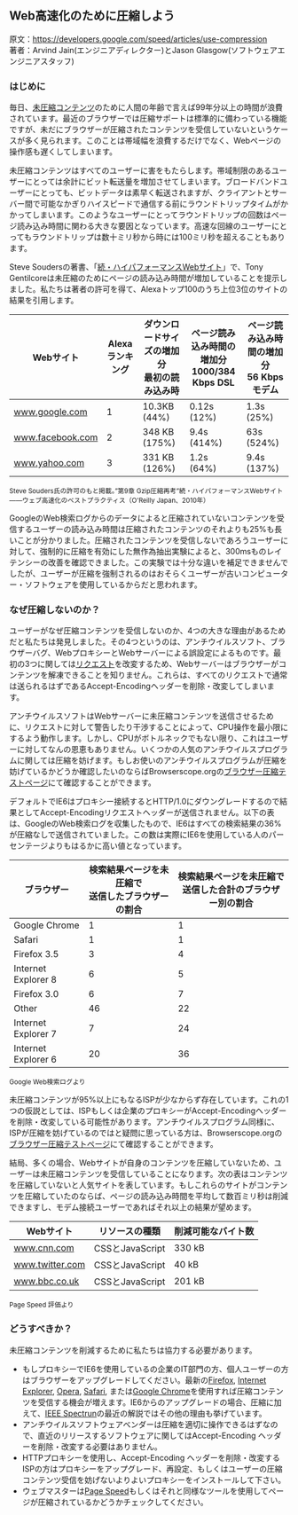 ## Web高速化のために圧縮しよう

原文：https://developers.google.com/speed/articles/use-compression  
著者：Arvind Jain(エンジニアディレクター)とJason Glasgow(ソフトウェアエンジニアスタッフ)

### はじめに

毎日、[未圧縮コンテンツ](http://ja.wikipedia.org/wiki/%E3%83%87%E3%83%BC%E3%82%BF%E5%9C%A7%E7%B8%AE)のために人間の年齢で言えば99年分以上の時間が浪費されています。最近のブラウザーでは圧縮サポートは標準的に備わっている機能ですが、未だにブラウザーが圧縮されたコンテンツを受信していないというケースが多く見られます。このことは帯域幅を浪費するだけでなく、Webページの操作感も遅くしてしまいます。

未圧縮コンテンツはすべてのユーザーに害をもたらします。帯域制限のあるユーザーにとっては余計にビット転送量を増加させてしまいます。ブロードバンドユーザーにとっても、ビットデータは素早く転送されますが、クライアントとサーバー間で可能なかぎりハイスピードで通信する前にラウンドトリップタイムがかかってしまいます。このようなユーザーにとってラウンドトリップの回数はページ読み込み時間に関わる大きな要因となっています。高速な回線のユーザーにとってもラウンドトリップは数十ミリ秒から時には100ミリ秒を超えることもあります。

Steve Soudersの著書、「[続・ハイパフォーマンスWebサイト](http://www.oreilly.co.jp/books/9784873114460/)」で、Tony Gentilcoreは未圧縮のためにページの読み込み時間が増加していることを提示しました。私たちは著者の許可を得て、Alexaトップ100のうち上位3位のサイトの結果を引用します。

| Webサイト         |Alexaランキング|ダウンロードサイズの増加分<br>最初の読み込み時 | ページ読み込み時間の増加分<br>1000/384 Kbps DSL | ページ読み込み時間の増加分<br>56 Kbpsモデム |
|------------------|-------------|--------------|------------|------------|
| www.google.com   |1            |10.3KB (44%)  |0.12s (12%) |1.3s (25%)  |
| www.facebook.com |2            |348 KB (175%) |9.4s (414%) |63s (524%)  |
| www.yahoo.com    |3            |331 KB (126%) |1.2s (64%)  |9.4s (137%) |

<small>Steve Souders氏の許可のもと掲載。”第9章 Gzip圧縮再考”続・ハイパフォーマンスWebサイト――ウェブ高速化のベストプラクティス（O'Reilly Japan、2010年）</small>

GoogleのWeb検索ログからのデータによると圧縮されていないコンテンツを受信するユーザーの読み込み時間は圧縮されたコンテンツのそれよりも25%も長いことが分かりました。圧縮されたコンテンツを受信しないであろうユーザーに対して、強制的に圧縮を有効にした無作為抽出実験によると、300msものレイテンシーの改善を確認できました。この実験では十分な違いを補足できませんでしたが、ユーザーが圧縮を強制されるのはおそらくユーザーが古いコンピューター・ソフトウェアを使用しているからだと思われます。

### なぜ圧縮しないのか？

ユーザーがなぜ圧縮コンテンツを受信しないのか、4つの大きな理由があるためだと私たちは発見しました。その4つというのは、アンチウイルスソフト、ブラウザーバグ、WebプロキシーとWebサーバーによる誤設定によるものです。最初の3つに関しては[リクエスト](http://en.wikipedia.org/wiki/HTTP_request#Request_message)を改変するため、Webサーバーはブラウザーがコンテンツを解凍できることを知りません。これらは、すべてのリクエストで通常は送られるはずであるAccept-Encodingヘッダーを削除・改変してしまいます。

アンチウイルスソフトはWebサーバーに未圧縮コンテンツを送信させるために、リクエストに対して警告したり干渉することによって、CPU操作を最小限にするよう動作します。しかし、CPUがボトルネックでもない限り、これはユーザーに対してなんの恩恵もありません。いくつかの人気のアンチウイルスプログラムに関しては圧縮を妨げます。もしお使いのアンチウイルスプログラムが圧縮を妨げているかどうか確認したいのならばBrowserscope.orgの[ブラウザー圧縮テストページ](http://www.browserscope.org/network/tests/gzip)にて確認することができます。

デフォルトでIE6はプロキシー接続するとHTTP/1.0にダウングレードするので結果としてAccept-Encodingリクエストヘッダーが送信されません。以下の表は、GoogleのWeb検索ログを収集したもので、IE6はすべての検索結果の36%が圧縮なしで送信されていました。この数は実際にIE6を使用している人のパーセンテージよりもはるかに高い値となっています。

|ブラウザー           | 検索結果ページを未圧縮で<br>送信したブラウザーの割合 | 検索結果ページを未圧縮で<br>送信した合計のブラウザー別の割合|
|--------------------|---|---|
|Google Chrome       |  1|  1|
|Safari              |  1|  1|
|Firefox 3.5         |  3|  4|
|Internet Explorer 8 |  6|  5|
|Firefox 3.0         |  6|  7|
|Other               | 46| 22|
|Internet Explorer 7 |  7| 24|
|Internet Explorer 6 | 20| 36|

<small>Google Web検索ログより</small>


未圧縮コンテンツが95%以上にもなるISPが少なからず存在しています。これの1つの仮説としては、ISPもしくは企業のプロキシーがAccept-Encodingヘッダーを削除・改変している可能性があります。アンチウイルスプログラム同様に、ISPが圧縮を妨げているのではと疑問に思っている方は、Browserscope.orgの[ブラウザー圧縮テストページ](http://www.browserscope.org/network/tests/gzip)にて確認することができます。


結局、多くの場合、Webサイトが自身のコンテンツを圧縮していないため、ユーザーは未圧縮コンテンツを受信していることになります。次の表はコンテンツを圧縮していないと人気サイトを表しています。もしこれらのサイトがコンテンツを圧縮していたのならば、ページの読み込み時間を平均して数百ミリ秒は削減できますし、モデム接続ユーザーであればそれ以上の結果が望めます。

Webサイト          | リソースの種類    | 削減可能なバイト数
------------------|-----------------|-----------------
www.cnn.com       | CSSとJavaScript | 330 kB
www.twitter.com   | CSSとJavaScript |  40 kB
www.bbc.co.uk     | CSSとJavaScript | 201 kB
<small>Page Speed 評価より</small>

### どうすべきか？

未圧縮コンテンツを削減するために私たちは協力する必要があります。

+ もしプロキシーでIE6を使用しているの企業のIT部門の方、個人ユーザーの方はブラウザーをアップグレードしてください。最新の[Firefox](http://www.mozilla.jp/firefox/), [Internet Explorer](http://windows.microsoft.com/ja-JP/internet-explorer/products/ie/home), [Opera](http://jp.opera.com/), [Safari](http://www.apple.com/jp/safari/), または[Google Chrome](http://www.google.com/chrome/intl/ja/landing.html)を使用すれば圧縮コンテンツを受信する機会が増えます。IE6からのアップグレードの場合、圧縮に加えて、[IEEE Spectrun](http://spectrum.ieee.org/telecom/internet/we-come-to-bury-ie6)の最近の解説ではその他の理由も挙げています。
+ アンチウイルスソフトウェアベンダーは圧縮を適切に操作できるはずなので、直近のリリースするソフトウェアに関してはAccept-Encoding ヘッダーを削除・改変する必要はありません。
+ HTTPプロキシーを使用し、Accept-Encoding ヘッダーを削除・改変するISPの方はプロキシーをアップグレード、再設定、もしくはユーザーの圧縮コンテンツ受信を妨げないよりよいプロキシーをインストールして下さい。
+ ウェブマスターは[Page Speed](https://developers.google.com/speed/pagespeed/)もしくはそれと同様なツールを使用してページが圧縮されているかどうかチェックしてください。
